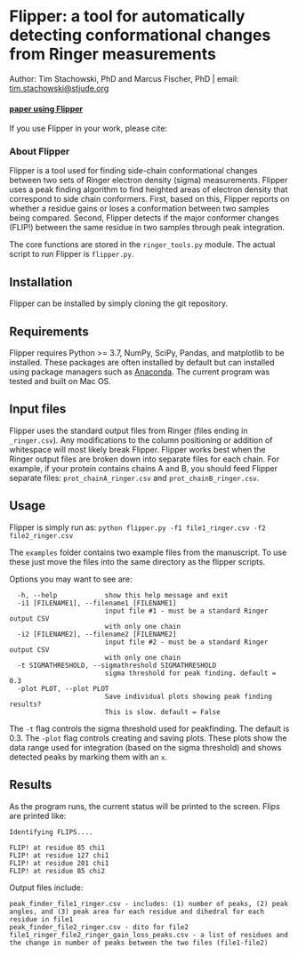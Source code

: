 # Flipper: a tool for automatically detecting conformational changes from Ringer measurements

Author: Tim Stachowski, PhD and Marcus Fischer, PhD | email: tim.stachowski@stjude.org
#### [paper using Flipper](https://)
If you use Flipper in your work, please cite:

### About Flipper
Flipper is a tool used for finding side-chain conformational changes between two sets of Ringer electron density (sigma) measurements. Flipper uses a peak finding algorithm to find heighted areas of electron density that correspond to side chain conformers. First, based on this, Flipper reports on whether a residue gains or loses a conformation between two samples being compared. Second, Flipper detects if the major conformer changes (FLIP!) between the same residue in two samples through peak integration.

The core functions are stored in the `ringer_tools.py` module. The actual script to run Flipper is `flipper.py`. 

## Installation
Flipper can be installed by simply cloning the git repository. 

## Requirements
Flipper requires Python >= 3.7, NumPy, SciPy, Pandas, and matplotlib to be installed. These packages are often installed by default but can installed using package managers such as [Anaconda](https://continuum.io/downloads). The current program was tested and built on Mac OS.

## Input files
Flipper uses the standard output files from Ringer (files ending in `_ringer.csv`). Any modifications to the column positioning or addition of whitespace will most likely break Flipper. Flipper works best when the Ringer output files are broken down into separate files for each chain. For example, if your protein contains chains A and B, you should feed Flipper separate files:   `prot_chainA_ringer.csv` and `prot_chainB_ringer.csv`.

## Usage
Flipper is simply run as:
`python flipper.py -f1 file1_ringer.csv -f2 file2_ringer.csv`

The `examples` folder contains two example files from the manuscript. To use these just move the files into the same directory as the flipper scripts. 

Options you may want to see are:
```
  -h, --help            show this help message and exit
  -i1 [FILENAME1], --filename1 [FILENAME1]
                        input file #1 - must be a standard Ringer output CSV
                        with only one chain
  -i2 [FILENAME2], --filename2 [FILENAME2]
                        input file #2 - must be a standard Ringer output CSV
                        with only one chain
  -t SIGMATHRESHOLD, --sigmathreshold SIGMATHRESHOLD
                        sigma threshold for peak finding. default = 0.3
  -plot PLOT, --plot PLOT
                        Save individual plots showing peak finding results?
                        This is slow. default = False
```
The `-t` flag controls the sigma threshold used for peakfinding. The default is 0.3. 
The `-plot` flag controls creating and saving plots. These plots show the data range used for integration (based on the sigma threshold) and shows detected peaks by marking them with an `x`.

## Results
As the program runs, the current status will be printed to the screen.
Flips are printed like:
```
Identifying FLIPS....

FLIP! at residue 85 chi1
FLIP! at residue 127 chi1
FLIP! at residue 201 chi1
FLIP! at residue 85 chi2
```
Output files include:
```
peak_finder_file1_ringer.csv - includes: (1) number of peaks, (2) peak angles, and (3) peak area for each residue and dihedral for each residue in file1
peak_finder_file2_ringer.csv - dito for file2
file1_ringer_file2_ringer_gain_loss_peaks.csv - a list of residues and the change in number of peaks between the two files (file1-file2)
```
